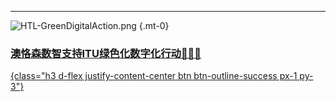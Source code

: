 
---

<div class="d-flex justify-content-center flex-row"><div class="m-3">

![HTL-GreenDigitalAction.png](HTL-GreenDigitalAction.png)
{.mt-0}
</div><div class="m-0">

<a href="https://oxon8.netlify.app/post/2023-12-09-itu-cop28-outcomes" class=" h1 text-center">

###  澳恪森数智支持ITU绿色化数字化行动🔀🌿📶
{class="h3 d-flex justify-content-center btn btn-outline-success px-1 py-3"}
</a></div></div>

